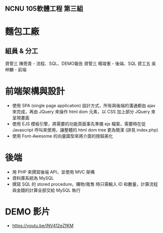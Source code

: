 ## NCNU 105軟體工程 第三組
# 麵包工廠
## 組員 & 分工
資管三 陳莞青 - 流程、SQL、DEMO報告
資管三 楊竣憲 - 後端、SQL
資工五 吳梓麟 - 前端

# 前端架構與設計
- 使用 SPA (single page application) 設計方式，所有與後端的溝通都由 ajax 來完成，再由 JQuery 來操作 html dom 元素，以 CSS 加上部分 JQuery 來呈現畫面
- 使用 EJS 模板引擎，將需要的功能頁面事先準備 ejs 檔案，需要時在從 Javascript 呼叫來使用，讓整體的 html dom tree 更為簡潔 (詳見 index.php)
- 使用 Font-Awesome 的向量圖型來將介面的按鈕美化

# 後端
- 用 PHP 來撰寫後端 API，並使用 MVC 架構
- 資料庫系統為 MySQL
- 撰寫 SQL 的 stored procedure，購物/販售 時只需輸入 ID 和數量，計算流程與金錢的計算全部交給 MySQL 執行

# DEMO 影片
- https://youtu.be/jNV412eZfKM
